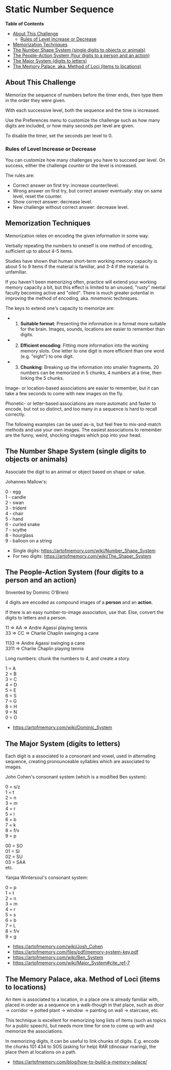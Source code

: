 # Static Number Sequence

<!-- markdown-toc start - Don't edit this section. Run M-x markdown-toc-refresh-toc -->
**Table of Contents**

- [About This Challenge](#about-this-challenge)
    - [Rules of Level Increase or Decrease](#rules-of-level-increase-or-decrease)
- [Memorization Techniques](#memorization-techniques)
- [The Number Shape System (single digits to objects or animals)](#the-number-shape-system-single-digits-to-objects-or-animals)
- [The People-Action System (four digits to a person and an action)](#the-people-action-system-four-digits-to-a-person-and-an-action)
- [The Major System (digits to letters)](#the-major-system-digits-to-letters)
- [The Memory Palace, aka. Method of Loci (items to locations)](#the-memory-palace-aka-method-of-loci-items-to-locations)

<!-- markdown-toc end -->

## About This Challenge

Memorize the sequence of numbers before the timer ends, then type them in the order they were given.

With each successive level, both the sequence and the time is increased.

Use the Preferences menu to customize the challenge such as how many digits are included, or how many seconds per level are given.

To disable the timer, set the seconds per level to 0.

### Rules of Level Increase or Decrease

You can customize how many challenges you have to succeed per level. On success, either the challenge counter or the level is increased.

The rules are:

- Correct answer on first try: increase counter/level.
- Wrong answer on first try, but correct answer eventually: stay on same level, reset the counter.
- Show correct answer: decrease level.
- New challenge without correct answer: decrease level.

## Memorization Techniques

Memorization relies on encoding the given information in some way.

Verbally repeating the numbers to oneself is one method of encoding, sufficient up to about 4-5 items.

Studies have shown that human short-term working memory capacity is about 5 to 9 items if the material is familiar, and 3-4 if the material is unfamiliar.

If you haven't been memorizing often, practice will extend your working memory capacity a bit, but this effect is limited to an unused, "rusty" mental faculty becoming active and "oiled". There is much greater potential in improving the method of encoding, aka. mnemonic techniques. 

The keys to extend one's capacity to memorize are:

- 1. __Suitable format__: Presenting the information in a format more suitable for the brain. Images, sounds, locations are easier to remember than digits.

- 2. __Efficient encoding__: Fitting more information into the working memory slots. One letter to one digit is more efficient than one word (e.g. "eight") to one digit.

- 3. __Chunking__: Breaking up the information into smaller fragments. 20 numbers can be memorized in 5 chunks, 4 numbers at a time, then linking the 5 chunks.

Image- or location-based associations are easier to remember, but it can take a few seconds to come with new images on the fly.

Phonetic- or letter-based associations are more automatic and faster to encode, but not so distinct, and too many in a sequence is hard to recall correctly.

The following examples can be used as-is, but feel free to mix-and-match methods and use your own images. The easiest associations to remember are the funny, weird, shocking images which pop into your head.

## The Number Shape System (single digits to objects or animals)

Associate the digit to an animal or object based on shape or value.

Johannes Mallow's:

0 - egg  
1 - candle  
2 - swan  
3 - trident  
4 - chair  
5 - hand  
6 - curled snake  
7 - scythe  
8 - hourglass  
9 - balloon on a string

- Single digits: https://artofmemory.com/wiki/Number_Shape_System
- For two digits: https://artofmemory.com/wiki/The_Shaper_System

## The People-Action System (four digits to a person and an action)

(Invented by Dominic O'Brien)

4 digits are encoded as compound images of a __person__ and an __action__.

If there is an easy number-to-image association, use that. Else, convert the digits to letters and a person.

11 => AA => Andre Agassi playing tennis  
33 => CC => Charlie Chaplin swinging a cane

1133 => Andre Agassi swinging a cane  
3311 => Charlie Chaplin playing tennis

Long numbers: chunk the numbers to 4, and create a story.

1 = A  
2 = B  
3 = C  
4 = D  
5 = E  
6 = S  
7 = G  
8 = H  
9 = N  
0 = O

- https://artofmemory.com/wiki/Dominic_System

## The Major System (digits to letters)

Each digit is a associated to a consonant and vowel, used in alternating sequence, creating pronounceable syllables which are associated to images.

John Cohen's consonant system (which is a modified Ben system):

0 = s/z  
1 = t  
2 = n  
3 = m  
4 = r  
5 = l  
6 = b  
7 = k  
8 = f/v  
9 = p

00 = SO  
01 = SI  
02 = SU  
03 = SAA  
etc.

Yanjaa Wintersoul's consonant system:

0 = p  
1 = t  
2 = n  
3 = m  
4 = r  
5 = s  
6 = b  
7 = L  
8 = f/v  
9 = g

- https://artofmemory.com/wiki/Josh_Cohen
- https://artofmemory.com/files/pdf/memory-system-key.pdf
- https://artofmemory.com/wiki/Ben_System
- https://artofmemory.com/wiki/Major_System#cite_ref-7

## The Memory Palace, aka. Method of Loci (items to locations)

An item is associated to a location, in a place one is already familiar with, placed in order as a sequence on a walk-though in that place, such as door -> corridor -> potted plant -> window -> painting on wall -> staircase, etc.

This technique is excellent for memorizing long lists of items (such as topics for a public speech), but needs more time for one to come up with and memorize the associations.

In memorizing digits, it can be useful to link chunks of digits. E.g. encode the chunks 101 434 to SOS (asking for help) RAR (dinosaur roaring), the place them at locations on a path.

- https://artofmemory.com/blog/how-to-build-a-memory-palace/

